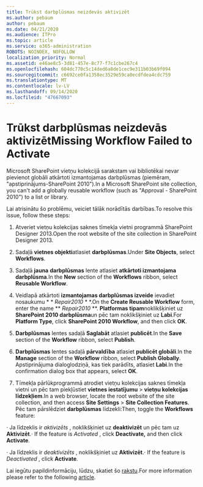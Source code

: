 ```yaml
---
title: Trūkst darbplūsmas neizdevās aktivizēt
ms.author: pebaum
author: pebaum
ms.date: 04/21/2020
ms.audience: ITPro
ms.topic: article
ms.service: o365-administration
ROBOTS: NOINDEX, NOFOLLOW
localization_priority: Normal
ms.assetid: e46ae8c5-3d81-457e-8c77-f7c1cbe267c4
ms.openlocfilehash: 604dc770c5c14ded6a8de1cec9e311b03b69f094
ms.sourcegitcommit: c6692ce0fa1358ec3529e59ca0ecdfdea4cdc759
ms.translationtype: MT
ms.contentlocale: lv-LV
ms.lasthandoff: 09/14/2020
ms.locfileid: "47667093"
---
```

# <a name="missing-workflow-failed-to-activate"></a><span data-ttu-id="9f005-102">Trūkst darbplūsmas neizdevās aktivizēt</span><span class="sxs-lookup"><span data-stu-id="9f005-102">Missing Workflow Failed to Activate</span></span>

<span data-ttu-id="9f005-103">Microsoft SharePoint vietņu kolekcijā sarakstam vai bibliotēkai nevar pievienot globāli atkārtoti izmantojamas darbplūsmas (piemēram, "apstiprinājums-SharePoint 2010").</span><span class="sxs-lookup"><span data-stu-id="9f005-103">In a Microsoft SharePoint site collection, you can't add a globally reusable workflow (such as "Approval - SharePoint 2010") to a list or library.</span></span>
  
<span data-ttu-id="9f005-104">Lai atrisinātu šo problēmu, veiciet tālāk norādītās darbības.</span><span class="sxs-lookup"><span data-stu-id="9f005-104">To resolve this issue, follow these steps:</span></span> 
  
1. <span data-ttu-id="9f005-105">Atveriet vietņu kolekcijas saknes tīmekļa vietni programmā SharePoint Designer 2013.</span><span class="sxs-lookup"><span data-stu-id="9f005-105">Open the root website of the site collection in SharePoint Designer 2013.</span></span>
  
2. <span data-ttu-id="9f005-106">Sadaļā **vietnes objekti**atlasiet **darbplūsmas**.</span><span class="sxs-lookup"><span data-stu-id="9f005-106">Under **Site Objects**, select **Workflows**.</span></span> 
  
3. <span data-ttu-id="9f005-107">Sadaļā **jauna** **darbplūsmas** lente atlasiet **atkārtoti izmantojama darbplūsma**.</span><span class="sxs-lookup"><span data-stu-id="9f005-107">In the **New** section of the **Workflows** ribbon, select **Reusable Workflow**.</span></span> 
  
4. <span data-ttu-id="9f005-108">Veidlapā atkārtoti **izmantojamas darbplūsmas izveide** ievadiet nosaukumu \* \* *Repair2010* \* \*.</span><span class="sxs-lookup"><span data-stu-id="9f005-108">On the **Create Reusable Workflow** form, enter the name \*\* *Repair2010* \*\*.</span></span> <span data-ttu-id="9f005-109">**Platformas tipam**noklikšķiniet uz **SharePoint 2010 darbplūsma**un pēc tam noklikšķiniet uz **Labi**.</span><span class="sxs-lookup"><span data-stu-id="9f005-109">For **Platform Type**, click **SharePoint 2010 Workflow**, and then click **OK**.</span></span> 
  
1. <span data-ttu-id="9f005-110">**Darbplūsmas** lentes sadaļā **Saglabāt** atlasiet **publicēt**.</span><span class="sxs-lookup"><span data-stu-id="9f005-110">In the **Save** section of the **Workflow** ribbon, select **Publish**.</span></span> 
  
2. <span data-ttu-id="9f005-111">**Darbplūsmas** lentes sadaļā **pārvaldība** atlasiet **publicēt globāli**.</span><span class="sxs-lookup"><span data-stu-id="9f005-111">In the **Manage** section of the **Workflow** ribbon, select **Publish Globally**.</span></span> <span data-ttu-id="9f005-112">Apstiprinājuma dialoglodziņā, kas tiek parādīts, atlasiet **Labi**.</span><span class="sxs-lookup"><span data-stu-id="9f005-112">In the confirmation dialog box that appears, select **OK**.</span></span> 
  
3. <span data-ttu-id="9f005-113">Tīmekļa pārlūkprogrammā atrodiet vietņu kolekcijas saknes tīmekļa vietni un pēc tam piekļūstiet **vietnes iestatījumu** \> **vietņu kolekcijas līdzekļiem**.</span><span class="sxs-lookup"><span data-stu-id="9f005-113">In a web browser, locate the root website of the site collection, and then access **Site Settings** \> **Site Collection Features**.</span></span> <span data-ttu-id="9f005-114">Pēc tam pārslēdziet **darbplūsmas** līdzekli:</span><span class="sxs-lookup"><span data-stu-id="9f005-114">Then, toggle the **Workflows** feature:</span></span> 
  
<span data-ttu-id="9f005-115">· Ja līdzeklis ir  *aktivizēts*  , noklikšķiniet uz **deaktivizēt** un pēc tam uz **Aktivizēt**.</span><span class="sxs-lookup"><span data-stu-id="9f005-115">· If the feature is  *Activated*  , click **Deactivate,** and then click **Activate**.</span></span> 
  
<span data-ttu-id="9f005-116">· Ja līdzeklis ir  *deaktivizēts*  , noklikšķiniet uz **Aktivizēt**.</span><span class="sxs-lookup"><span data-stu-id="9f005-116">· If the feature is  *Deactivated*  , click **Activate**.</span></span> 
  
<span data-ttu-id="9f005-117">Lai iegūtu papildinformāciju, lūdzu, skatiet šo [rakstu](https://go.microsoft.com/fwlink/?linkid=2047770&amp;clcid=0x409).</span><span class="sxs-lookup"><span data-stu-id="9f005-117">For more information please refer to the following [article](https://go.microsoft.com/fwlink/?linkid=2047770&amp;clcid=0x409).</span></span>
  

